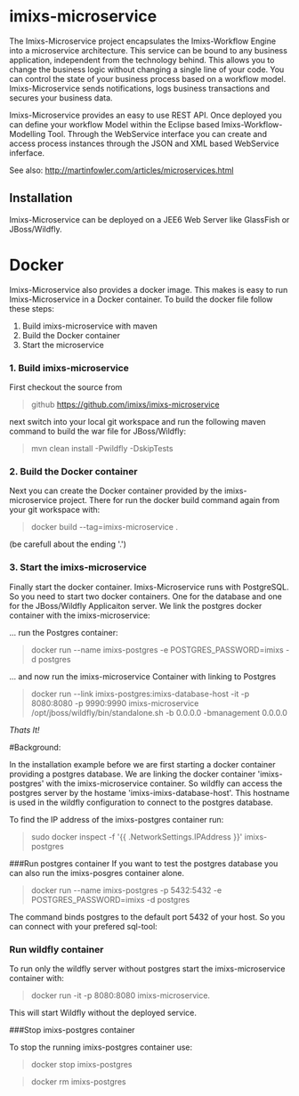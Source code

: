 # imixs-microservice
The Imixs-Microservice project encapsulates the Imixs-Workflow Engine into a microservice architecture. This service can be bound to any business application, independent from the technology behind. This allows you to change the business logic without changing a single line of your code. You can control the state of your business process based on a workflow model. Imixs-Microservice sends notifications, logs business transactions and secures your business data.

Imixs-Microservice provides an easy to use REST API. Once deployed you can define your workflow Model within the Eclipse based Imixs-Workflow-Modelling Tool. Through the WebService interface you can create and access process instances through the JSON and XML based WebService inferface.


See also: http://martinfowler.com/articles/microservices.html


 
## Installation
Imixs-Microservice can be deployed on a JEE6 Web Server like GlassFish or JBoss/Wildfly.



# Docker
Imixs-Microservice also provides a docker image. This makes is easy to run Imixs-Microservice in a Docker container.
To build the docker file follow these steps:

1. Build imixs-microservice with maven 
2. Build the Docker container 
3. Start the microservice


### 1. Build imixs-microservice

First checkout the source from 

>github https://github.com/imixs/imixs-microservice

next switch into your local git workspace and run the following maven command
to build the war file for JBoss/Wildfly: 

>mvn clean install -Pwildfly -DskipTests

### 2. Build the Docker container
Next you can create the Docker container provided by the imixs-microservice project.
There for run the docker build command again from your git workspace with:

> docker build --tag=imixs-microservice .

(be carefull about the ending '.')

### 3. Start the imixs-microservice

Finally start the docker container. 
Imixs-Microservice runs with PostgreSQL. So you need to start two docker containers.
One for the database and one for the JBoss/Wildfly Applicaiton server.
We link the postgres docker container with the imixs-microservice:

... run the Postgres container:
 
>docker run --name imixs-postgres -e POSTGRES_PASSWORD=imixs -d postgres
 
... and now run the imixs-microservice Container with linking to Postgres

>docker run --link imixs-postgres:imixs-database-host -it -p 8080:8080 -p 9990:9990 imixs-microservice /opt/jboss/wildfly/bin/standalone.sh -b 0.0.0.0 -bmanagement 0.0.0.0

*Thats It!*



#Background:

In the installation example before we are first starting a docker container providing a postgres database.
We are linking the docker container 'imixs-postgres'  with the imixs-microservice container.
So wildfly can access the postgres server by the hostame 'imixs-imixs-database-host'. This
hostname is used in the wildfly configuration to connect to the postgres database. 
 
To find the IP address of the imixs-postgres container run:

>sudo docker inspect -f '{{ .NetworkSettings.IPAddress }}' imixs-postgres
 
###Run postgres container 
If you want to test the postgres database you can also run the imixs-posgres container alone. 

>docker run --name imixs-postgres -p 5432:5432 -e POSTGRES_PASSWORD=imixs -d postgres
 
The command binds postgres to the default port 5432 of your host. So 
you can connect with your prefered sql-tool:
 
### Run wildfly container 
To run only the wildfly server without postgres start the imixs-microservice container with:

>docker run -it -p 8080:8080 imixs-microservice. 

This will start Wildfly without the deployed service. 

###Stop imixs-postgres container

To stop the running imixs-postgres container use:

>docker stop imixs-postgres 

>docker rm imixs-postgres 